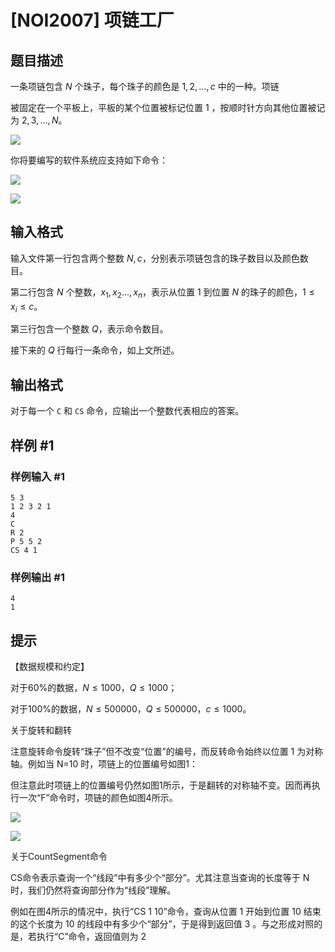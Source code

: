 # [NOI2007] 项链工厂

## 题目描述

一条项链包含 $N$ 个珠子，每个珠子的颜色是 $1,2,…,c$ 中的一种。项链

被固定在一个平板上，平板的某个位置被标记位置 $1$ ，按顺时针方向其他位置被记为 $2,3,…,N$。

 ![](https://cdn.luogu.com.cn/upload/pic/13560.png) 

你将要编写的软件系统应支持如下命令：

 ![](https://cdn.luogu.com.cn/upload/pic/13561.png) 

![](https://cdn.luogu.com.cn/upload/pic/13562.png)


## 输入格式

输入文件第一行包含两个整数 $N, c$，分别表示项链包含的珠子数目以及颜色数目。

第二行包含 $N$ 个整数，$x_1, x_2…, x_n$，表示从位置 $1$ 到位置 $N$ 的珠子的颜色，$1 \le x_i \le c$。

第三行包含一个整数 $Q$，表示命令数目。

接下来的 $Q$ 行每行一条命令，如上文所述。


## 输出格式

对于每一个 ``C`` 和 ``CS`` 命令，应输出一个整数代表相应的答案。


## 样例 #1

### 样例输入 #1
```
5 3
1 2 3 2 1
4
C
R 2
P 5 5 2
CS 4 1
```

### 样例输出 #1

```
4
1
```

## 提示

【数据规模和约定】

对于60%的数据，$N \le 1000$，$Q \le 1000$；

对于100%的数据，$N \le 500000$，$Q \le 500000$，$c \le 1000$。

关于旋转和翻转


注意旋转命令旋转“珠子”但不改变“位置”的编号，而反转命令始终以位置 1 为对称轴。例如当 N=10 时，项链上的位置编号如图1：


但注意此时项链上的位置编号仍然如图1所示，于是翻转的对称轴不变。因而再执行一次“F”命令时，项链的颜色如图4所示。

 ![](https://cdn.luogu.com.cn/upload/pic/13244.png) 

 ![](https://cdn.luogu.com.cn/upload/pic/13245.png) 

关于CountSegment命令


CS命令表示查询一个“线段”中有多少个“部分”。尤其注意当查询的长度等于 N 时，我们仍然将查询部分作为“线段”理解。


例如在图4所示的情况中，执行“CS 1 10”命令，查询从位置 1 开始到位置 10 结束的这个长度为 10 的线段中有多少个“部分”，于是得到返回值 3 。与之形成对照的是，若执行“C”命令，返回值则为 2

